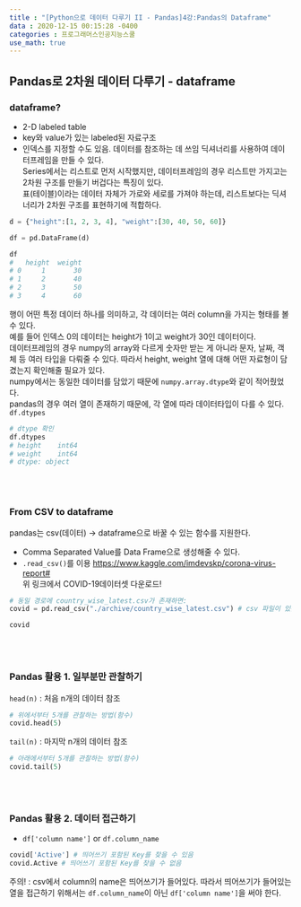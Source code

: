 ```yaml
---
title : "[Python으로 데이터 다루기 II - Pandas]4강:Pandas의 Dataframe"
data : 2020-12-15 00:15:28 -0400
categories : 프로그래머스인공지능스쿨
use_math: true
---
```

## Pandas로 2차원 데이터 다루기 - dataframe
### dataframe?
- 2-D labeled table
- key와 value가 있는 labeled된 자료구조
- 인덱스를 지정할 수도 있음. 데이터를 참조하는 데 쓰임
딕셔너리를 사용하여 데이터프레임을 만들 수 있다.  
Series에서는 리스트로 먼저 시작했지만, 데이터프레임의 경우 리스트만 가지고는 2차원 구조를 만들기 버겁다는 특징이 있다.  
표(테이블)이라는 데이터 자체가 가로와 세로를 가져야 하는데, 리스트보다는 딕셔너리가 2차원 구조를 표현하기에 적합하다.  
```python
d = {"height":[1, 2, 3, 4], "weight":[30, 40, 50, 60]}

df = pd.DataFrame(d)

df
# 	height	weight
# 0	    1	    30
# 1	    2	    40
# 2	    3	    50
# 3	    4	    60
```
행이 어떤 특정 데이터 하나를 의미하고, 각 데이터는 여러 column을 가지는 형태를 볼 수 있다.  
예를 들어 인덱스 0의 데이터는 height가 1이고 weight가 30인 데이터이다.  
데이터프레임의 경우 numpy의 array와 다르게 숫자만 받는 게 아니라 문자, 날짜, 객체 등 여러 타입을 다뤄줄 수 있다. 따라서 height, weight 열에 대해 어떤 자료형이 담겼는지 확인해줄 필요가 있다.  
numpy에서는 동일한 데이터를 담았기 때문에 `numpy.array.dtype`와 같이 적어줬었다.  
pandas의 경우 여러 열이 존재하기 때문에, 각 열에 따라 데이터타입이 다를 수 있다.  
`df.dtypes`
```python
# dtype 확인
df.dtypes
# height    int64
# weight    int64
# dtype: object
```
<br>
<br>

### From CSV to dataframe
pandas는 csv(데이터) -> dataframe으로 바꿀 수 있는 함수를 지원한다.  
- Comma Separated Value를 Data Frame으로 생성해줄 수 있다. 
- `.read_csv()`를 이용
https://www.kaggle.com/imdevskp/corona-virus-report#  
위 링크에서 COVID-19데이터셋 다운로드!  
```python
# 동일 경로에 country_wise_latest.csv가 존재하면:
covid = pd.read_csv("./archive/country_wise_latest.csv") # csv 파일이 있는 경로

covid
```
<br>
<br>

### Pandas 활용 1. 일부분만 관찰하기
`head(n)` : 처음 n개의 데이터 참조
```python
# 위에서부터 5개를 관찰하는 방법(함수)
covid.head(5)
```
`tail(n)` : 마지막 n개의 데이터 참조
```python
# 아래에서부터 5개를 관찰하는 방법(함수)
covid.tail(5)
```
<br>
<br>

### Pandas 활용 2. 데이터 접근하기
- `df['column name']` or `df.column_name`
```python
covid['Active'] # 띄어쓰기 포함된 Key를 찾을 수 있음
covid.Active # 띄어쓰기 포함된 Key를 찾을 수 없음
```
주의! : csv에서 column의 name은 띄어쓰기가 들어있다. 따라서 띄어쓰기가 들어있는 열을 접근하기 위해서는 `df.column_name`이 아닌 `df['column name']`을 써야 한다.  